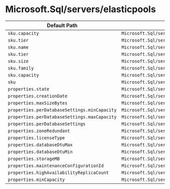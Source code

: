 # Microsoft.Sql/servers/elasticpools

| Default Path | Alias |
|---|---|
| `sku.capacity` | `Microsoft.Sql/servers/elasticPools/dtu` |
| `sku.tier` | `Microsoft.Sql/servers/elasticPools/edition` |
| `sku.name` | `Microsoft.Sql/servers/elasticpools/sku.name` |
| `sku.tier` | `Microsoft.Sql/servers/elasticpools/sku.tier` |
| `sku.size` | `Microsoft.Sql/servers/elasticpools/sku.size` |
| `sku.family` | `Microsoft.Sql/servers/elasticpools/sku.family` |
| `sku.capacity` | `Microsoft.Sql/servers/elasticpools/sku.capacity` |
| `sku` | `Microsoft.Sql/servers/elasticpools/sku` |
| `properties.state` | `Microsoft.Sql/servers/elasticpools/state` |
| `properties.creationDate` | `Microsoft.Sql/servers/elasticpools/creationDate` |
| `properties.maxSizeBytes` | `Microsoft.Sql/servers/elasticpools/maxSizeBytes` |
| `properties.perDatabaseSettings.minCapacity` | `Microsoft.Sql/servers/elasticpools/perDatabaseSettings.minCapacity` |
| `properties.perDatabaseSettings.maxCapacity` | `Microsoft.Sql/servers/elasticpools/perDatabaseSettings.maxCapacity` |
| `properties.perDatabaseSettings` | `Microsoft.Sql/servers/elasticpools/perDatabaseSettings` |
| `properties.zoneRedundant` | `Microsoft.Sql/servers/elasticpools/zoneRedundant` |
| `properties.licenseType` | `Microsoft.Sql/servers/elasticpools/licenseType` |
| `properties.databaseDtuMax` | `Microsoft.Sql/servers/elasticpools/databaseDtuMax` |
| `properties.databaseDtuMin` | `Microsoft.Sql/servers/elasticpools/databaseDtuMin` |
| `properties.storageMB` | `Microsoft.Sql/servers/elasticpools/storageMB` |
| `properties.maintenanceConfigurationId` | `Microsoft.Sql/servers/elasticPools/maintenanceConfigurationId` |
| `properties.highAvailabilityReplicaCount` | `Microsoft.Sql/servers/elasticPools/highAvailabilityReplicaCount` |
| `properties.minCapacity` | `Microsoft.Sql/servers/elasticPools/minCapacity` |

